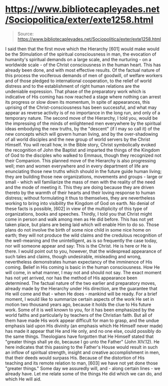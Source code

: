 # https://www.bibliotecapleyades.net/Sociopolitica/exter/exte1258.html

> Source: https://www.bibliotecapleyades.net/Sociopolitica/exter/exte1258.html

I said then that the first move which the Hierarchy [601] would make would be the Stimulation of the spiritual consciousness in man, the evocation of humanity's spiritual demands on a large scale, and the nurturing - on a worldwide scale - of the Christ consciousness in the human heart. This has already been done, and with most effective results. Of the factual nature of this process the vociferous demands of men of goodwill, of welfare workers and of those pledged to international cooperation, to the relief of world distress and to the establishment of right human relations are the undeniable expression. That phase of the preparatory work which is indicative of His coming has now reached a stage where nothing can arrest its progress or slow down its momentum, In spite of appearances, this uprising of the Christ-consciousness has been successful, and what may appear as reverse activity is of no importance in the long run, and only of a temporary nature.
The second move of the Hierarchy, I told you, would be the impressing of the minds of enlightened men everywhere by the spiritual ideas embodying the new truths, by the "descent" (if I may so call it) of the new concepts which will govern human living, and by the over-shadowing of all world disciples and the new group of world servers by the Christ Himself. You will recall how, in the Bible story, Christ symbolically evoked the recognition of John the Baptist and imparted the things of the Kingdom of God to the disciples who walked to Emmaus, though they recognized not their Companion. This planned move of the Hierarchy is also progressing well; men and women everywhere and in every department of life are enunciating those new truths which should in the future guide human living; they are building those new organizations, movements and groups - large or small - which will familiarize the mass of men with the reality of the need and the mode of meeting it. This they are doing because they are driven thereto by the warmth of their hearts and their loving response to human distress; without formulating it thus to themselves, they are nevertheless working to bring into visibility the Kingdom of God on earth. No denial of these facts is possible, [602] in view of the multiplicity of this type of organizations, books and speeches.
Thirdly, I told you that Christ might come in person and walk among men as He did before. This has not yet taken place, but plans are being laid which will enable Him to do so. Those plans do not involve the birth of some nice child in some nice home on earth; they will not produce the wild claims and the credulous recognition of the well-meaning and the unintelligent, as is so frequently the case today, nor will someone appear and say: This is the Christ. He is here or He is there. I would point out to you, however, that the widespread appearance of such tales and claims, though undesirable, misleading and wrong, nevertheless demonstrates human expectancy of the imminence of His coming. Belief in His coming is basic in the human consciousness. How He will come, in what manner, I may not and should not say. The exact moment has not yet arrived, nor has the method of His appearance been determined. The factual nature of the two earlier and preparatory moves, already made by the Hierarchy under His direction, are the guarantee that He will come and that - when He does - mankind will be ready.
For a brief moment, I would like to summarize certain aspects of the work He set in motion two thousand years ago, because it holds the clue to His future work. Some of it is well known to you, for it has been emphasized by the world faiths and particularly by teachers of the Christian faith. But all of them have made His work appear difficult for man to grasp, and the undue emphasis laid upon His divinity (an emphasis which He Himself never made) has made it appear that He and He only, and no one else, could possibly do the same things. Theologians have forgotten that He Himself stated that "greater things shall ye do, because I go unto the Father" (John XIV.12). He here indicates that this passing to the Father's House would result in such an inflow of spiritual strength, insight and creative accomplishment in men, that their deeds would surpass His. Because of the distortion of His teaching and its remote relation to man, [603] we have not yet done those "greater things." Some day we assuredly will, and - along certain lines - we already have. Let me relate some of the things He did which we can do, and which He will aid.
